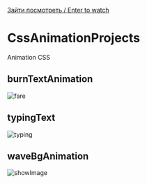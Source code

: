 [Зайти посмотреть / Enter to watch](https://lenarqa.github.io/CssAnimationProjects/)

# CssAnimationProjects
Animation CSS

## burnTextAnimation
![fare](https://user-images.githubusercontent.com/37902865/82233726-a4d8cf00-995a-11ea-8185-2128835ffea5.jpg)

## typingText
![typing](https://user-images.githubusercontent.com/37902865/82233786-b8843580-995a-11ea-98c3-e385eff0b6a7.jpg)

## waveBgAnimation
![showImage](https://user-images.githubusercontent.com/37902865/82241108-c7bcb080-9965-11ea-92fc-473d6d08270a.jpg)
